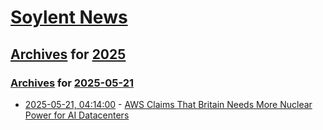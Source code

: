 # [Soylent News](../../../README.md)

## [Archives](../../index.md) for [2025](../index.md)

### [Archives](../../index.md) for [2025-05-21](index.md)

* [2025-05-21, 04:14:00](https://soylentnews.org/article.pl?sid=25/05/20/1136209&from=rss) - [AWS Claims That Britain Needs More Nuclear Power for AI Datacenters](https://soylentnews.org/article.pl?sid=25/05/20/1136209&from=rss)

